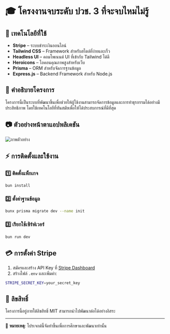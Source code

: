 # 🎓 โครงงานจบระดับ ปวช. 3 ที่จะจบไหมไม่รู้

## 🚀 เทคโนโลยีที่ใช้
- **Stripe** – ระบบชำระเงินออนไลน์
- **Tailwind CSS** – Framework สำหรับสไตล์ที่ง่ายและเร็ว
- **Headless UI** – คอมโพเนนต์ UI ที่เข้ากับ Tailwind ได้ดี
- **Heroicons** – ไอคอนคุณภาพสูงสำหรับเว็บ
- **Prisma** – ORM สำหรับจัดการฐานข้อมูล
- **Express.js** – Backend Framework สำหรับ Node.js

## 📌 คำอธิบายโครงการ
โครงการนี้เป็นระบบที่พัฒนาขึ้นเพื่อช่วยให้ผู้ใช้งานสามารถจัดการข้อมูลและการทำธุรกรรมได้อย่างมีประสิทธิภาพ โดยใช้เทคโนโลยีที่ทันสมัยเพื่อให้ได้ประสบการณ์ที่ดีที่สุด

## 📷 ตัวอย่างหน้าตาแอปพลิเคชัน
![ภาพตัวอย่าง](https://github.com/user-attachments/assets/ebc3a82a-9772-45ec-a742-bdde22e46157)

## ⚡ การติดตั้งและใช้งาน
### 1️⃣ ติดตั้งแพ็กเกจ
```sh
bun install
```

### 2️⃣ ตั้งค่าฐานข้อมูล
```sh
bunx prisma migrate dev --name init
```

### 3️⃣ เรียกใช้เซิร์ฟเวอร์
```sh
bun run dev
```

## 💳 การตั้งค่า Stripe
1. สมัครและสร้าง API Key ที่ [Stripe Dashboard](https://dashboard.stripe.com/)
2. สร้างไฟล์ `.env` และเพิ่มค่า:
```sh
STRIPE_SECRET_KEY=your_secret_key
```

## 📜 ลิขสิทธิ์
โครงการนี้อยู่ภายใต้ลิขสิทธิ์ MIT สามารถนำไปพัฒนาต่อได้อย่างอิสระ

---
📌 **หมายเหตุ**: โปรเจกต์นี้จัดทำขึ้นเพื่อการศึกษาและพัฒนาเท่านั้น
